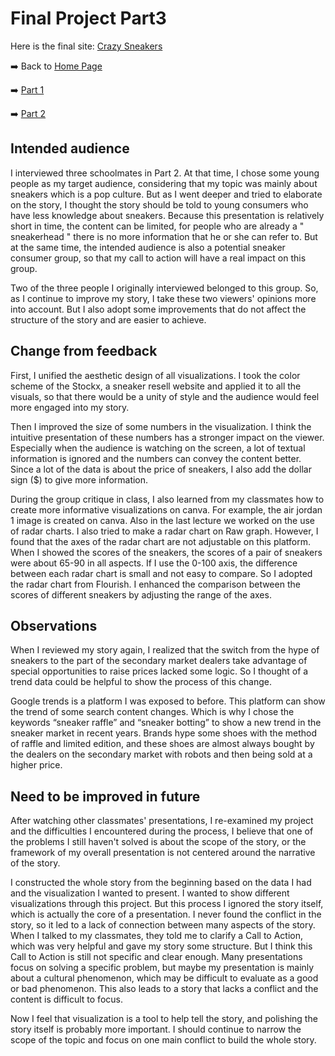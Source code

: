 # Final Project Part3
Here is the final site: [Crazy Sneakers](https://carnegiemellon.shorthandstories.com/crazy-sneakers/index.html)

:arrow_right: Back to [Home Page](https://junyusun.github.io/Sun-portfolio/)

:arrow_right: [Part 1](Final_project_part1.md)

:arrow_right: [Part 2](Final_project_part2.md)
## Intended audience
I interviewed three schoolmates in Part 2. At that time, I chose some young people as my target audience, considering that my topic was mainly about sneakers which is a pop culture. But as I went deeper and tried to elaborate on the story, I thought the story should be told to young consumers who have less knowledge about sneakers. Because this presentation is relatively short in time, the content can be limited, for people who are already a " sneakerhead " there is no more information that he or she can refer to. But at the same time, the intended audience is also a potential sneaker consumer group, so that my call to action will have a real impact on this group.

Two of the three people I originally interviewed belonged to this group. So, as I continue to improve my story, I take these two viewers' opinions more into account. But I also adopt some improvements that do not affect the structure of the story and are easier to achieve.
## Change from feedback
First, I unified the aesthetic design of all visualizations. I took the color scheme of the Stockx, a sneaker resell website and applied it to all the visuals, so that there would be a unity of style and the audience would feel more engaged into my story.

Then I improved the size of some numbers in the visualization. I think the intuitive presentation of these numbers has a stronger impact on the viewer. Especially when the audience is watching on the screen, a lot of textual information is ignored and the numbers can convey the content better. Since a lot of the data is about the price of sneakers, I also add the dollar sign ($) to give more information. 

During the group critique in class, I also learned from my classmates how to create more informative visualizations on canva. For example, the air jordan 1 image is created on canva. Also in the last lecture we worked on the use of radar charts. I also tried to make a radar chart on Raw graph. However, I found that the axes of the radar chart are not adjustable on this platform. When I showed the scores of the sneakers, the scores of a pair of sneakers were about 65-90 in all aspects. If I use the 0-100 axis, the difference between each radar chart is small and not easy to compare. So I adopted the radar chart from Flourish. I enhanced the comparison between the scores of different sneakers by adjusting the range of the axes.
## Observations
When I reviewed my story again, I realized that the switch from the hype of sneakers to the part of the secondary market dealers take advantage of special opportunities to raise prices lacked some logic. So I thought of a trend data could be helpful to show the process of this change.

Google trends is a platform I was exposed to before. This platform can show the trend of some search content changes. Which is why I chose the keywords “sneaker raffle” and “sneaker botting” to show a new trend in the sneaker market in recent years. Brands hype some shoes with the method of raffle and limited edition, and these shoes are almost always bought by the dealers on the secondary market with robots and then being sold at a higher price.
## Need to be improved in future
After watching other classmates' presentations, I re-examined my project and the difficulties I encountered during the process, I believe that one of the problems I still haven't solved is about the scope of the story, or the framework of my overall presentation is not centered around the narrative of the story.

I constructed the whole story from the beginning based on the data I had and the visualization I wanted to present. I wanted to show different visualizations through this project. But this process I ignored the story itself, which is actually the core of a presentation. I never found the conflict in the story, so it led to a lack of connection between many aspects of the story. When I talked to my classmates, they told me to clarify a Call to Action, which was very helpful and gave my story some structure. But I think this Call to Action is still not specific and clear enough. Many presentations focus on solving a specific problem, but maybe my presentation is mainly about a cultural phenomenon, which may be difficult to evaluate as a good or bad phenomenon. This also leads to a story that lacks a conflict and the content is difficult to focus.

Now I feel that visualization is a tool to help tell the story, and polishing the story itself is probably more important. I should continue to narrow the scope of the topic and focus on one main conflict to build the whole story.
